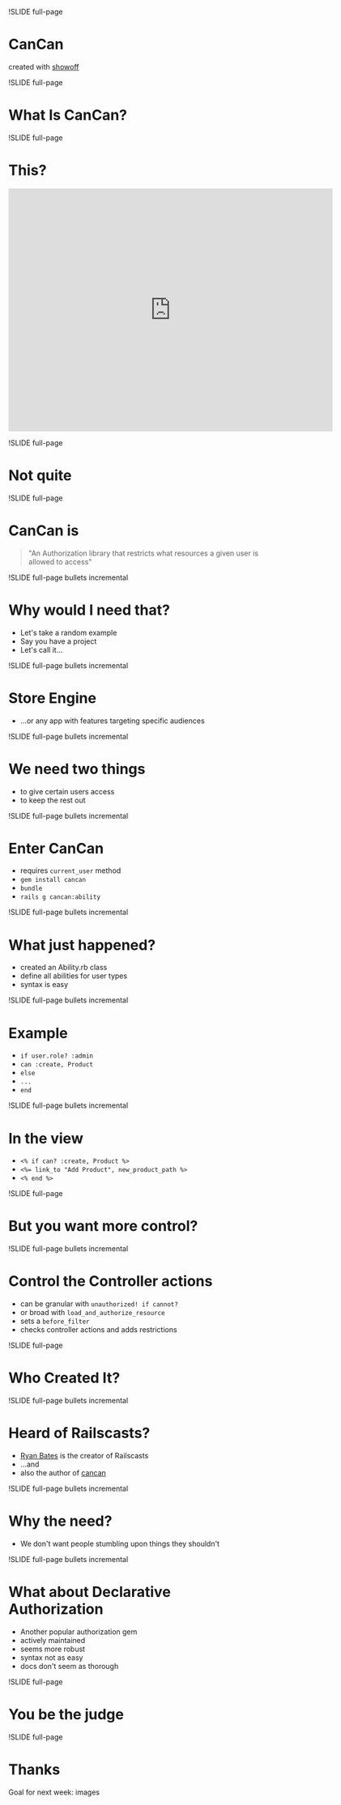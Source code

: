 !SLIDE full-page
# CanCan #

created with [showoff](http://github.com/schacon/showoff)

!SLIDE full-page
# What Is CanCan? #

!SLIDE full-page
# This? #

<iframe width="640" height="480" src="http://www.youtube.com/embed/HXcieUVLz-I&" frameborder="0" allowfullscreen></iframe>

!SLIDE full-page
# Not quite #

!SLIDE full-page
# CanCan is #

> "An Authorization library that restricts
> what resources a given user is allowed
> to access"

!SLIDE full-page bullets incremental
# Why would I need that? #

* Let's take a random example
* Say you have a project
* Let's call it...

!SLIDE full-page bullets incremental
# Store Engine #

* ...or any app with features targeting specific audiences

!SLIDE full-page bullets incremental
# We need two things #

* to give certain users access
* to keep the rest out

!SLIDE full-page bullets incremental
# Enter CanCan #

* requires `current_user` method
* `gem install cancan`
* `bundle`
* `rails g cancan:ability`

!SLIDE full-page bullets incremental
# What just happened? #

* created an Ability.rb class
* define all abilities for user types
* syntax is easy

!SLIDE full-page bullets incremental
# Example #

* `if user.role? :admin`<br />
*  `can :create, Product`<br />
* `else`<br />
*  `...`<br />
* `end`

!SLIDE full-page bullets incremental
# In the view #

* `<% if can? :create, Product %>`<br />
* `<%= link_to "Add Product", new_product_path %>`<br />
* `<% end %>`

!SLIDE full-page
# But you want more control? #

!SLIDE full-page bullets incremental
# Control the Controller actions #

* can be granular with `unauthorized! if cannot?`
* or broad with `load_and_authorize_resource`
* sets a `before_filter`
* checks controller actions and adds restrictions

!SLIDE full-page 
# Who Created It? #

!SLIDE full-page bullets incremental
# Heard of Railscasts? #

* [Ryan Bates](http://twitter.com/rbates) is the creator of Railscasts
* ...and
* also the author of [cancan](https://github.com/ryanb/cancan)

!SLIDE full-page bullets incremental
# Why the need? #

* We don't want people stumbling upon things they shouldn't

!SLIDE full-page bullets incremental
# What about Declarative Authorization #

* Another popular authorization gem
* actively maintained
* seems more robust
* syntax not as easy
* docs don't seem as thorough

!SLIDE full-page
# You be the judge #

!SLIDE full-page
# Thanks #

Goal for next week: images
